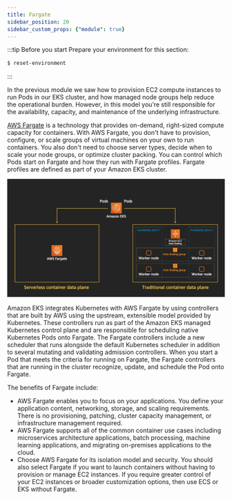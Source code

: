 ```yaml
---
title: Fargate
sidebar_position: 20
sidebar_custom_props: {"module": true}
---
```


:::tip Before you start
Prepare your environment for this section:

```bash timeout=300 wait=30
$ reset-environment 
```

:::

In the previous module we saw how to provision EC2 compute instances to run Pods in our EKS cluster, and how managed node groups help reduce the operational burden. However, in this model you’re still responsible for the availability, capacity, and maintenance of the underlying infrastructure.

[AWS Fargate](https://aws.amazon.com/fargate/)  is a technology that provides on-demand, right-sized compute capacity for containers. With AWS Fargate, you don't have to provision, configure, or scale groups of virtual machines on your own to run containers. You also don't need to choose server types, decide when to scale your node groups, or optimize cluster packing. You can control which Pods start on Fargate and how they run with Fargate profiles. Fargate profiles are defined as part of your Amazon EKS cluster.

![Fargate Architecture](./assets/fargate.png)

Amazon EKS integrates Kubernetes with AWS Fargate by using controllers that are built by AWS using the upstream, extensible model provided by Kubernetes. These controllers run as part of the Amazon EKS managed Kubernetes control plane and are responsible for scheduling native Kubernetes Pods onto Fargate. The Fargate controllers include a new scheduler that runs alongside the default Kubernetes scheduler in addition to several mutating and validating admission controllers. When you start a Pod that meets the criteria for running on Fargate, the Fargate controllers that are running in the cluster recognize, update, and schedule the Pod onto Fargate.

The benefits of Fargate include:
* AWS Fargate enables you to focus on your applications. You define your application content, networking, storage, and scaling requirements. There is no provisioning, patching, cluster capacity management, or infrastructure management required.
* AWS Fargate supports all of the common container use cases including microservices architecture applications, batch processing, machine learning applications, and migrating on-premises applications to the cloud.
* Choose AWS Fargate for its isolation model and security. You should also select Fargate if you want to launch containers without having to provision or manage EC2 instances. If you require greater control of your EC2 instances or broader customization options, then use ECS or EKS without Fargate.
